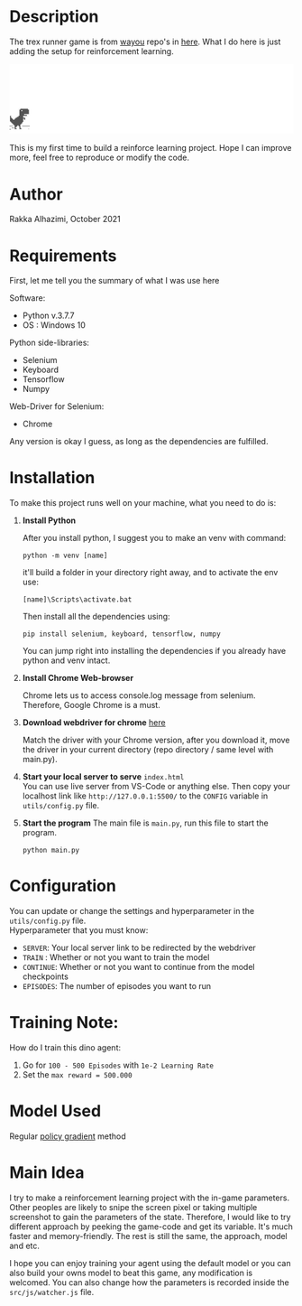# Description

The trex runner game is from [wayou](https://github.com/wayou) repo's in [here](https://github.com/wayou/t-rex-runner). What I do here is just adding the setup for reinforcement learning.

![chrome offline game cast](src/assets/screenshot.gif)

This is my first time to build a reinforce learning project. Hope I can improve more, feel free to reproduce or modify the code.  

# Author
Rakka Alhazimi, October 2021

# Requirements
First, let me tell you the summary of what I was use here

Software:
* Python v.3.7.7
* OS : Windows 10

Python side-libraries:
* Selenium
* Keyboard
* Tensorflow
* Numpy

Web-Driver for Selenium:
* Chrome

Any version is okay I guess, as long as the dependencies are fulfilled.  

# Installation
To make this project runs well on your machine, what you need to do is:

1. **Install Python** 

   After you install python, I suggest you to make an venv with command:  
   ```
   python -m venv [name]
   ```
   it'll build a folder in your directory right away, and to activate the env use:
   ```
   [name]\Scripts\activate.bat
   ```
   Then install all the dependencies using:
   ```
   pip install selenium, keyboard, tensorflow, numpy
   ```
   You can jump right into installing the dependencies if you already have python
   and venv intact.

2. **Install Chrome Web-browser**
   
   Chrome lets us to access console.log message from selenium. Therefore, Google Chrome
   is a must.

3. **Download webdriver for chrome** [here](https://sites.google.com/chromium.org/driver/)
   
   Match the driver with your Chrome version, after you download it, move the driver in
   your current directory (repo directory / same level with main.py).

4. **Start your local server to serve** `index.html`  
   You can use live server from VS-Code or anything else. Then copy your localhost link like `http://127.0.0.1:5500/`
   to the `CONFIG` variable in `utils/config.py` file.

5. **Start the program**
   The main file is `main.py`, run this file to start the program.
   ```
   python main.py
   ```

# Configuration
You can update or change the settings and hyperparameter in the `utils/config.py` file.  
Hyperparameter that you must know:
- `SERVER`: Your local server link to be redirected by the webdriver
- `TRAIN` : Whether or not you want to train the model
- `CONTINUE`: Whether or not you want to continue from the model checkpoints
- `EPISODES`: The number of episodes you want to run

# Training Note:
How do I train this dino agent:
1. Go for `100 - 500 Episodes` with `1e-2 Learning Rate`
2. Set the `max reward = 500.000`

# Model Used
Regular [policy gradient](https://lilianweng.github.io/lil-log/2018/04/08/policy-gradient-algorithms.html) method

# Main Idea
I try to make a reinforcement learning project with the in-game parameters. Other peoples are likely to snipe the screen pixel or taking multiple screenshot to gain the parameters of the state. Therefore, I would like to try different approach by peeking the game-code and get its variable. It's much faster and memory-friendly. The rest is still the same, the approach, model and etc.  

I hope you can enjoy training your agent using the default model or you can also build your owns model to beat
this game, any modification is welcomed. You can also change how the parameters is recorded inside the `src/js/watcher.js` file.